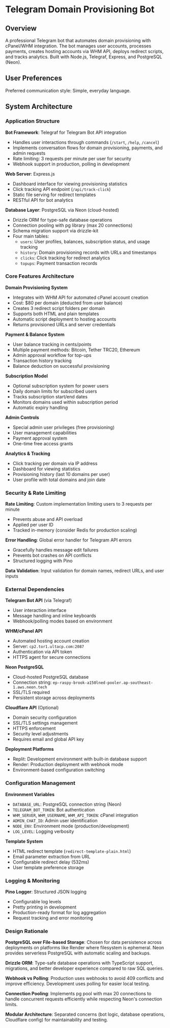 # Telegram Domain Provisioning Bot

## Overview

A professional Telegram bot that automates domain provisioning with cPanel/WHM integration. The bot manages user accounts, processes payments, creates hosting accounts via WHM API, deploys redirect scripts, and tracks analytics. Built with Node.js, Telegraf, Express, and PostgreSQL (Neon).

## User Preferences

Preferred communication style: Simple, everyday language.

## System Architecture

### Application Structure

**Bot Framework**: Telegraf for Telegram Bot API integration
- Handles user interactions through commands (`/start`, `/help`, `/cancel`)
- Implements conversation flows for domain provisioning, payments, and admin requests
- Rate limiting: 3 requests per minute per user for security
- Webhook support in production, polling in development

**Web Server**: Express.js
- Dashboard interface for viewing provisioning statistics
- Click tracking API endpoint (`/api/track-click`)
- Static file serving for redirect templates
- RESTful API for bot analytics

**Database Layer**: PostgreSQL via Neon (cloud-hosted)
- Drizzle ORM for type-safe database operations
- Connection pooling with pg library (max 20 connections)
- Schema migration support via drizzle-kit
- Four main tables:
  - `users`: User profiles, balances, subscription status, and usage tracking
  - `history`: Domain provisioning records with URLs and timestamps
  - `clicks`: Click tracking for redirect analytics
  - `topups`: Payment transaction records

### Core Features Architecture

**Domain Provisioning System**
- Integrates with WHM API for automated cPanel account creation
- Cost: $80 per domain (deducted from user balance)
- Creates 3 redirect script folders per domain
- Supports both HTML and plain templates
- Automatic script deployment to hosting accounts
- Returns provisioned URLs and server credentials

**Payment & Balance System**
- User balance tracking in cents/points
- Multiple payment methods: Bitcoin, Tether TRC20, Ethereum
- Admin approval workflow for top-ups
- Transaction history tracking
- Balance deduction on successful provisioning

**Subscription Model**
- Optional subscription system for power users
- Daily domain limits for subscribed users
- Tracks subscription start/end dates
- Monitors domains used within subscription period
- Automatic expiry handling

**Admin Controls**
- Special admin user privileges (free provisioning)
- User management capabilities
- Payment approval system
- One-time free access grants

**Analytics & Tracking**
- Click tracking per domain via IP address
- Dashboard for viewing statistics
- Provisioning history (last 10 domains per user)
- User profile with total domains and join date

### Security & Rate Limiting

**Rate Limiting**: Custom implementation limiting users to 3 requests per minute
- Prevents abuse and API overload
- Applied per user ID
- Tracked in-memory (consider Redis for production scaling)

**Error Handling**: Global error handler for Telegram API errors
- Gracefully handles message edit failures
- Prevents bot crashes on API conflicts
- Structured logging with Pino

**Data Validation**: Input validation for domain names, redirect URLs, and user inputs

### External Dependencies

**Telegram Bot API** (via Telegraf)
- User interaction interface
- Message handling and inline keyboards
- Webhook/polling modes based on environment

**WHM/cPanel API**
- Automated hosting account creation
- Server: `cp2.tor1.ultacp.com:2087`
- Authentication via API token
- HTTPS agent for secure connections

**Neon PostgreSQL**
- Cloud-hosted PostgreSQL database
- Connection string: `ep-raspy-brook-a150lned-pooler.ap-southeast-1.aws.neon.tech`
- SSL/TLS required
- Persistent storage across deployments

**Cloudflare API** (Optional)
- Domain security configuration
- SSL/TLS settings management
- HTTPS enforcement
- Security level adjustments
- Requires email and global API key

**Deployment Platforms**
- Replit: Development environment with built-in database support
- Render: Production deployment with webhook mode
- Environment-based configuration switching

### Configuration Management

**Environment Variables**
- `DATABASE_URL`: PostgreSQL connection string (Neon)
- `TELEGRAM_BOT_TOKEN`: Bot authentication
- `WHM_SERVER`, `WHM_USERNAME`, `WHM_API_TOKEN`: cPanel integration
- `ADMIN_CHAT_ID`: Admin user identification
- `NODE_ENV`: Environment mode (production/development)
- `LOG_LEVEL`: Logging verbosity

**Template System**
- HTML redirect template (`redirect-template-plain.html`)
- Email parameter extraction from URL
- Configurable redirect delay (532ms)
- User template preference storage

### Logging & Monitoring

**Pino Logger**: Structured JSON logging
- Configurable log levels
- Pretty printing in development
- Production-ready format for log aggregation
- Request tracking and error monitoring

### Design Rationale

**PostgreSQL over File-based Storage**: Chosen for data persistence across deployments on platforms like Render where filesystem is ephemeral. Neon provides serverless PostgreSQL with automatic scaling and backups.

**Drizzle ORM**: Type-safe database operations with TypeScript support, migrations, and better developer experience compared to raw SQL queries.

**Webhook vs Polling**: Production uses webhooks to avoid 409 conflicts and improve efficiency. Development uses polling for easier local testing.

**Connection Pooling**: Implements pg pool with max 20 connections to handle concurrent requests efficiently while respecting Neon's connection limits.

**Modular Architecture**: Separated concerns (bot logic, database operations, Cloudflare config) for maintainability and testing.